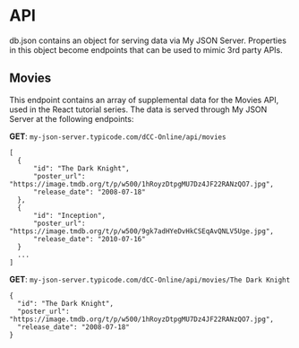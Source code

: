 # API

db.json contains an object for serving data via My JSON Server. Properties in this object become endpoints that can be used to mimic 3rd party APIs.

## Movies
This endpoint contains an array of supplemental data for the Movies API, used in the React tutorial series. The data is served through My JSON Server at the following endpoints:

**GET**: `my-json-server.typicode.com/dCC-Online/api/movies`
```
[
  {
      "id": "The Dark Knight",
      "poster_url": "https://image.tmdb.org/t/p/w500/1hRoyzDtpgMU7Dz4JF22RANzQO7.jpg",
      "release_date": "2008-07-18"
  },
  {
      "id": "Inception",
      "poster_url": "https://image.tmdb.org/t/p/w500/9gk7adHYeDvHkCSEqAvQNLV5Uge.jpg",
      "release_date": "2010-07-16"
  }
  ...
]
```

**GET**: `my-json-server.typicode.com/dCC-Online/api/movies/The Dark Knight`
```
{
  "id": "The Dark Knight",
  "poster_url": "https://image.tmdb.org/t/p/w500/1hRoyzDtpgMU7Dz4JF22RANzQO7.jpg",
  "release_date": "2008-07-18"
}
```
